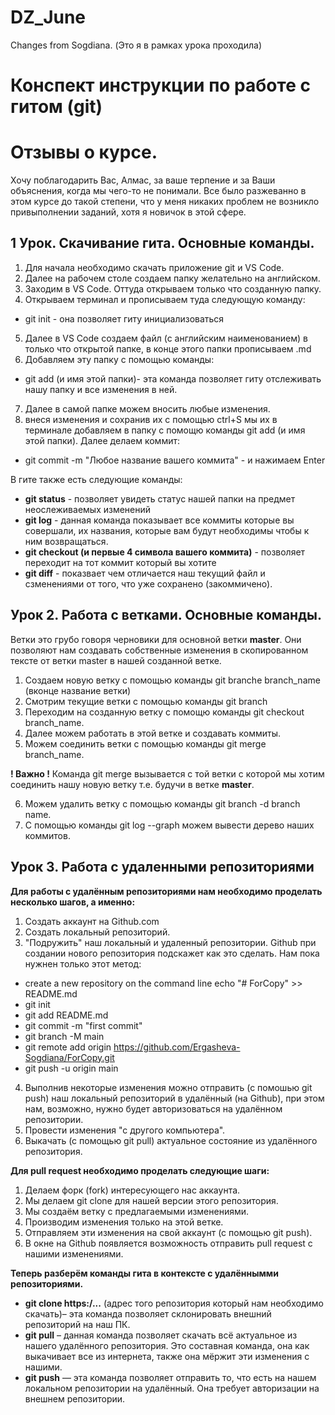 # DZ_June

Changes from Sogdiana. (Это я в рамках урока проходила) 

# Конспект инструкции по работе с гитом (git)

# Отзывы о курсе.
Хочу поблагодарить Вас, Алмас, за ваше терпение и за Ваши объяснения, когда мы чего-то не понимали. Все было разжеванно в этом курсе до такой степени, что у меня никаких проблем не возникло привыполнении заданий, хотя я новичок в этой сфере.  

## 1 Урок. Скачивание гита. Основные команды. 
1. Для начала необходимо скачать приложение git и VS Code.
2. Далее на рабочем столе создаем папку желательно на английском.
3. Заходим в VS Code. Оттуда открываем только что созданную папку.
4. Открываем терминал и прописываем туда следующую команду:
* git init - она позволяет гиту инициализоваться
5. Далее в VS Code создаем файл (с английским наименованием) в только что открытой папке, в конце этого папки прописываем .md
6. Добавляем эту папку с помощью команды:
* git add (и имя этой папки)- эта команда позволяет гиту отслеживать нашу папку и все изменения в ней.
7. Далее в самой папке можем вносить любые изменения.
8. внеся изменения и сохранив их с помощью ctrl+S мы их в терминале добавляем в папку с помощю команды git add (и имя этой папки). Далее делаем коммит:
* git commit -m "Любое название вашего коммита" - и нажимаем Enter

В гите также есть следующие команды:
* __git status__ - позволяет увидеть статус нашей папки на предмет неослеживаемых изменений
* __git log__ - данная команда показывает все коммиты которые вы совершали, их названия, которые вам будут необходимы чтобы к ним возвращаться.
* __git checkout (и первые 4 символа вашего коммита)__ - позволяет переходит на тот коммит который вы хотите
* __git diff__ - показвает чем отличается наш текущий файл и сзменениями от того, что уже сохранено (закоммичено).

## Урок 2. Работа с ветками. Основные команды.
Ветки это грубо говоря черновики для основной ветки **master**. Они позволяют нам создавать собственные изменения в скопированном тексте от ветки master в нашей созданной ветке.
1. Создаем новую ветку с помощью команды git branche branch_name (вконце название ветки)
2. Смотрим текущие ветки с помощью команды git branch
3. Переходим на созданную ветку с помощю команды git checkout branch_name.
4. Далее можем работать в этой ветке и создавать коммиты.
5. Можем соединить ветки с помощью команды git merge branch_name. 

__! Важно !__ Команда git merge вызывается с той ветки с которой мы хотим соединить нашу новую ветку т.е. будучи в ветке **master**.

6. Можем удалить ветку с помощью команды git branch -d branch name.
7. С помощью команды git log --graph можем вывести дерево наших коммитов.

## Урок 3. Работа с удаленными репозиториями

__Для работы с удалённым репозиториями нам необходимо проделать несколько шагов, а именно:__
1. Создать аккаунт на Github.com
2. Создать локальный репозиторий.
3. "Подружить" наш локальный и удаленный репозитории. Github при создании нового репозитория подскажет как это сделать. Нам пока нужнен только этот метод:
* create a new repository on the command line
echo "# ForCopy" >> README.md
* git init
* git add README.md
* git commit -m "first commit"
* git branch -M main
* git remote add origin https://github.com/Ergasheva-Sogdiana/ForCopy.git
* git push -u origin main
4. Выполнив некоторые изменения можно отправить (с помошью git push) наш локальный репозиторий в удалённый (на Github), при этом нам, возможно, нужно будет авторизоваться на удалённом репозитории.
5. Провести изменения "с другого компьютера".
6. Выкачать (с помощью git pull) актуальное состояние из удалённого репозитория.

__Для pull request необходимо проделать следующие шаги:__
1. Делаем форк (fork) интересующего нас аккаунта. 
2. Мы делаем git clone для нашей версии этого репозитория.
3. Мы создаём ветку с предлагаемыми изменениями. 
4. Производим изменения только на этой ветке. 
5. Отправляем эти изменения на свой аккаунт (с помощью git push).
6. В окне на Github появляется возможность отправить pull request с нашими изменениями.

__Теперь разберём команды гита в контексте с удалённымми репозиториями.__
* **git clone https:/...** (адрес того репозитория который нам необходимо скачать)– эта команда позволяет склонировать внешний репозиторий на наш ПК.
* **git pull** – данная команда позволяет скачать всё актуальное из нашего удалённого репозитория. Это составная команда, она как выкачивает все из интернета, также она мёржит эти изменения с нашими.
* **git push** — эта команда позволяет отправить то, что есть на нашем локальном репозитории на удалённый. Она требует авторизации на внешнем репозитории.